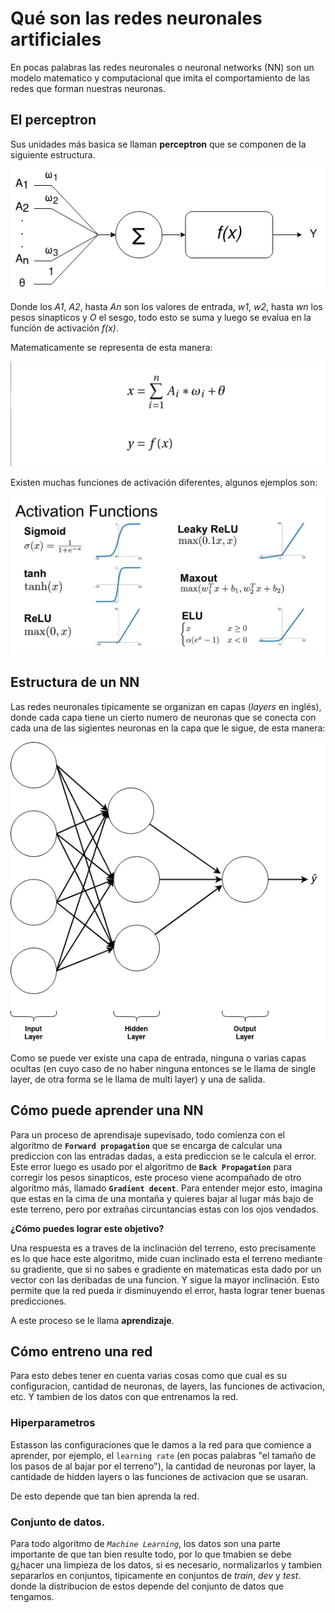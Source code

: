 # Qué son las redes neuronales artificiales

En pocas palabras las redes neuronales o neuronal networks (NN) son un modelo matematico y computacional que imita el comportamiento de las redes que forman nuestras neuronas.

## El perceptron
Sus unidades más basica se llaman **perceptron** que se componen de la siguiente estructura.

![Perceptron](untils/perceptron.png)

Donde los *A1*, *A2*, hasta *An* son los valores de entrada, *w1*, *w2*, hasta *wn* los pesos sinapticos y *O* el sesgo, todo esto se suma y luego se evalua en la función de activación *f(x)*.

Matematicamente se representa de esta manera:

![](untils/equ1.png)

Existen muchas funciones de activación diferentes, algunos ejemplos son:

![](untils/fuctions.png)

## Estructura de un NN

Las redes neuronales tipicamente se organizan en capas (_layers_ en inglés), donde cada capa tiene un cierto numero de neuronas que se conecta con cada una de las sigientes neuronas en la capa que le sigue, de esta manera:

![](untils/layers.png)

Como se puede ver existe una capa de entrada, ninguna o varias capas ocultas (en cuyo caso de no haber ninguna entonces se le llama de single layer, de otra forma se le llama de multi layer) y una de salida.

## Cómo puede aprender una NN

Para un proceso de aprendisaje supevisado, todo comienza con el algoritmo de **`Forward propagation`** que se encarga de calcular una prediccion con las entradas dadas, a esta prediccion se le calcula el error. Este error luego es usado por el algoritmo de **`Back Propagation`** para corregir los pesos sinapticos, este proceso viene acompañado de otro algoritmo más, llamado **`Gradient decent`**. Para entender mejor esto, imagina que estas en la cima de una montaña y quieres bajar al lugar más bajo de este terreno, pero por extrañas circuntancias estas con los ojos vendados.

**¿Cómo puedes lograr este objetivo?**

Una respuesta es a traves de la inclinación del terreno, esto precisamente es lo que hace este algoritmo, mide cuan inclinado esta el terreno mediante su gradiente, que si no sabes e gradiente en matematicas esta dado por un vector con las deribadas de una funcion. Y sigue la mayor inclinación. Esto permite que la red pueda ir disminuyendo el error, hasta lograr tener buenas predicciones.

A este proceso se le llama **aprendizaje**.

## Cómo entreno una red

Para esto debes tener en cuenta varias cosas como que cual es su configuracion, cantidad de neuronas, de layers, las funciones de activacion, etc. Y tambien de los datos con que entrenamos la red.

### Hiperparametros

Estasson las configuraciones que le damos a la red para que comience a aprender, por ejemplo, el `learning rate` (en pocas palabras "el tamaño de los pasos de al bajar por el terreno"), la cantidad de neuronas por layer, la cantidade de hidden layers o las funciones de activacion que se usaran.

De esto depende que tan bien aprenda la red.

### Conjunto de datos.

Para todo algoritmo de _`Machine Learning`_, los datos son una parte importante de que tan bien resulte todo, por lo que tmabien se debe g¿hacer una limpieza de los datos, si es necesario, normalizarlos y tambien separarlos en conjuntos, tipicamente en conjuntos de _train_, _dev_ y _test_. donde la distribucion de estos depende del conjunto de datos que tengamos.

